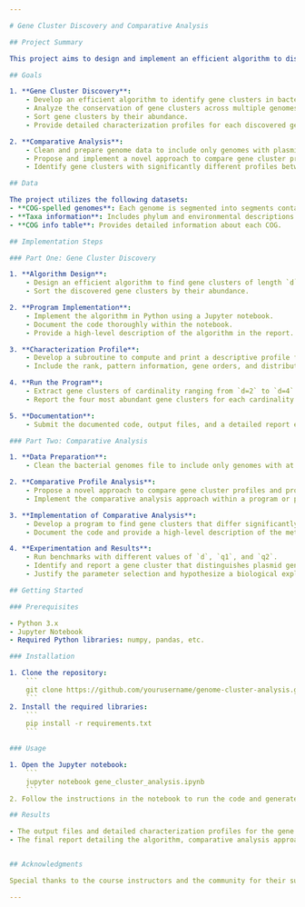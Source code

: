 ```yaml
---

# Gene Cluster Discovery and Comparative Analysis

## Project Summary

This project aims to design and implement an efficient algorithm to discover conserved gene clusters in bacterial genomes, focusing on both plasmid and chromosomal datasets. The project is divided into two main parts: gene cluster discovery and comparative analysis of gene clusters between different genome sets.

## Goals

1. **Gene Cluster Discovery**:
    - Develop an efficient algorithm to identify gene clusters in bacterial genomes.
    - Analyze the conservation of gene clusters across multiple genomes.
    - Sort gene clusters by their abundance.
    - Provide detailed characterization profiles for each discovered gene cluster.

2. **Comparative Analysis**:
    - Clean and prepare genome data to include only genomes with plasmids.
    - Propose and implement a novel approach to compare gene cluster profiles.
    - Identify gene clusters with significantly different profiles between plasmid and chromosomal datasets.

## Data

The project utilizes the following datasets:
- **COG-spelled genomes**: Each genome is segmented into segments containing one or more operons.
- **Taxa information**: Includes phylum and environmental descriptions of bacterial hosts.
- **COG info table**: Provides detailed information about each COG.

## Implementation Steps

### Part One: Gene Cluster Discovery

1. **Algorithm Design**:
    - Design an efficient algorithm to find gene clusters of length `d` that are conserved in at least `q` genomes.
    - Sort the discovered gene clusters by their abundance.

2. **Program Implementation**:
    - Implement the algorithm in Python using a Jupyter notebook.
    - Document the code thoroughly within the notebook.
    - Provide a high-level description of the algorithm in the report.

3. **Characterization Profile**:
    - Develop a subroutine to compute and print a descriptive profile for each gene cluster.
    - Include the rank, pattern information, gene orders, and distribution statistics in the profile.

4. **Run the Program**:
    - Extract gene clusters of cardinality ranging from `d=2` to `d=4` using `q=5`.
    - Report the four most abundant gene clusters for each cardinality value, including their descriptive profiles.

5. **Documentation**:
    - Submit the documented code, output files, and a detailed report explaining the algorithm's efficiency and correctness.

### Part Two: Comparative Analysis

1. **Data Preparation**:
    - Clean the bacterial genomes file to include only genomes with at least one plasmid.

2. **Comparative Profile Analysis**:
    - Propose a novel approach to compare gene cluster profiles and produce a distinctiveness score.
    - Implement the comparative analysis approach within a program or pipeline.

3. **Implementation of Comparative Analysis**:
    - Develop a program to find gene clusters that differ significantly in their profiles between two genome sets (plasmid vs. chromosomal).
    - Document the code and provide a high-level description of the method in the report.

4. **Experimentation and Results**:
    - Run benchmarks with different values of `d`, `q1`, and `q2`.
    - Identify and report a gene cluster that distinguishes plasmid genomes from chromosomal genomes.
    - Justify the parameter selection and hypothesize a biological explanation for the findings based on existing literature.

## Getting Started

### Prerequisites

- Python 3.x
- Jupyter Notebook
- Required Python libraries: numpy, pandas, etc.

### Installation

1. Clone the repository:
    ```
    git clone https://github.com/yourusername/genome-cluster-analysis.git
    ```
2. Install the required libraries:
    ```
    pip install -r requirements.txt
    ```

### Usage

1. Open the Jupyter notebook:
    ```
    jupyter notebook gene_cluster_analysis.ipynb
    ```
2. Follow the instructions in the notebook to run the code and generate the results.

## Results

- The output files and detailed characterization profiles for the gene clusters are included in the `results` directory.
- The final report detailing the algorithm, comparative analysis approach, and findings is available in the repository.


## Acknowledgments

Special thanks to the course instructors and the community for their support and resources.

---
```

